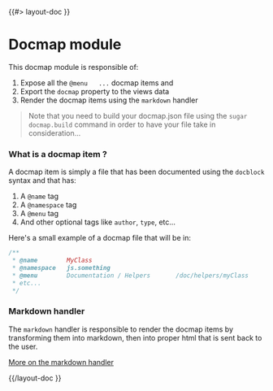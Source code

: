 <!--
/**
 * @name            Docmap
 * @namespace       doc
 * @type            Markdown
 * @platform        md
 * @status          stable
 * @menu            Documentation / Modules           /doc/modules/docmap
 *
 * @since           2.0.0
 * @author    Olivier Bossel <olivier.bossel@gmail.com> (https://olivierbossel.com)
 */
-->

{{#> layout-doc }}

# Docmap module

This docmap module is responsible of:

1. Expose all the `@menu   ...` docmap items and 
2. Export the `docmap` property to the views data
3. Render the docmap items using the `markdown` handler

> Note that you need to build your docmap.json file using the `sugar docmap.build` command in order to have your file take in consideration...

### What is a docmap item ?

A docmap item is simply a file that has been documented using the `docblock` syntax and that has:

1. A `@name` tag
2. A `@namespace` tag
3. A `@menu` tag
4. And other optional tags like `author`, `type`, etc...

Here's a small example of a docmap file that will be in:

```js
/**
 * @name        MyClass
 * @namespace   js.something
 * @menu        Documentation / Helpers       /doc/helpers/myClass
 * etc...
 */
```

### Markdown handler

The `markdown` handler is responsible to render the docmap items by transforming them into markdown, then into proper html that is sent back to the user.

[More on the markdown handler](/@coffeekraken/s-frontend-server/doc/handlers/markdown)

{{/layout-doc }}
